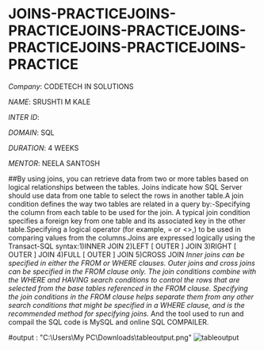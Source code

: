 # JOINS-PRACTICEJOINS-PRACTICEJOINS-PRACTICEJOINS-PRACTICEJOINS-PRACTICEJOINS-PRACTICE

*Company*: CODETECH IN SOLUTIONS

*NAME*: SRUSHTI M KALE

*INTER ID*:

*DOMAIN*: SQL

*DURATION*: 4 WEEKS

*MENTOR*: NEELA SANTOSH

##By using joins, you can retrieve data from two or more tables based on logical relationships between the tables. Joins indicate how SQL Server should use data from one table to select the rows in another table.A join condition defines the way two tables are related in a query by:-Specifying the column from each table to be used for the join. A typical join condition specifies a foreign key from one table and its associated key in the other table.Specifying a logical operator (for example, = or <>,) to be used in comparing values from the columns.Joins are expressed logically using the Transact-SQL syntax:1)INNER JOIN  2)LEFT [ OUTER ] JOIN 3)RIGHT [ OUTER ] JOIN 4)FULL [ OUTER ] JOIN 5)CROSS JOIN *Inner joins can be specified in either the FROM or WHERE clauses. Outer joins and cross joins can be specified in the FROM clause only. The join conditions combine with the WHERE and HAVING search conditions to control the rows that are selected from the base tables referenced in the FROM clause. Specifying the join conditions in the FROM clause helps separate them from any other search conditions that might be specified in a WHERE clause, and is the recommended method for specifying joins.*
And the tool used to run and compail the SQL code is MySQL and online SQL COMPAILER.

#output : "C:\Users\My PC\Downloads\tableoutput.png"
![tableoutput](https://github.com/user-attachments/assets/391084b4-03f7-4c1a-a709-4423c9fb95ac)

